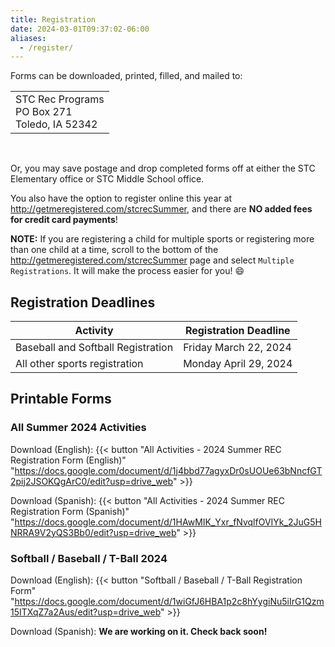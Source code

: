 ```yaml
---
title: Registration
date: 2024-03-01T09:37:02-06:00
aliases:
  - /register/
---
```


Forms can be downloaded, printed, filled, and mailed to:

<table>
  <tr><td> STC Rec Programs <br/> PO Box 271 <br/> Toledo, IA 52342 </td></tr>
</table><br/>

Or, you may save postage and drop completed forms off at either the STC Elementary office or STC Middle School office.  

<!-- Online registration is also available at [http://getmeregistered.com/stcrec](http://getmeregistered.com/stcrec). /-->
<!-- You have the option to register online at http://getmeregistered.com/stcrecsummer. -->

You also have the option to register online this year at http://getmeregistered.com/stcrecSummer, and there are **NO added fees for credit card payments**!  

**NOTE:** If you are registering a child for multiple sports or registering more than one child at a time, scroll to the bottom of the http://getmeregistered.com/stcrecSummer page and select `Multiple Registrations`.  It will make the process easier for you! :smile:

## Registration Deadlines

  | Activity | Registration Deadline |
  | --- | --- |
  | Baseball and Softball Registration | Friday March 22, 2024 |
  | All other sports registration | Monday April 29, 2024 | 
  <!--
  | Football and Soccer Registration | August 28, 2023 |
  | Basketball Registration | August 28, 2023 | 
  -->

## Printable Forms

### All Summer 2024 Activities

  Download (English): {{< button "All Activities - 2024 Summer REC Registration Form (English)" "https://docs.google.com/document/d/1j4bbd77agyxDr0sUOUe63bNncfGT2pij2JSOKQgArC0/edit?usp=drive_web" >}}  

  Download (Spanish): {{< button "All Activities - 2024 Summer REC Registration Form (Spanish)" "https://docs.google.com/document/d/1HAwMIK_Yxr_fNvqlfOVIYk_2JuG5HNRRA9V2yQS3Bb0/edit?usp=drive_web" >}}  

### Softball / Baseball / T-Ball 2024

  Download (English): {{< button "Softball / Baseball / T-Ball Registration Form" "https://docs.google.com/document/d/1wiGfJ6HBA1p2c8hYygiNu5iIrG1Qzm15ITXqZ7a2Aus/edit?usp=drive_web" >}}  

  Download (Spanish): **We are working on it.  Check back soon!**


  <!--
  Download (English-Only): {{< button "Flag Football & Soccer Schedules" "/pdf-forms/2023-Fall-Soccer-And-Football-Schedule-Sheet1.pdf" >}}

  Download (English and Spanish Versions): {{< button "Flag Football - 2023 Fall REC Registration Form" "/pdf-forms/2023-Flag-Football-Registration-Form.pdf" >}}

  Download (English and Spanish Versions): {{< button "Soccer - 2023 Fall REC Registration Form" "/pdf-forms/2023-Fall-Soccer-Registration-Form.pdf" >}}

  Download (English): {{< button "STC REC BASKETBALL 2023-24 - DETAILS" "/pdf-forms/2023-24_Basketball_Registration_Info_Sheet.docx" >}}

  Download (English): {{< button "STC REC BASKETBALL 2023-24 - Registration Form" "/pdf-forms/2023-24_Basketball_Registration_Form.docx" >}}

  Download (Spanish): {{< button "STC REC BÁSQUETBOL 2023-24 - DETALLES" "/pdf-forms/2023-24_Basketball_Registration_Info_Sheet_Spanish.docx" >}}

  Download (Spanish): {{< button "STC REC BÁSQUETBOL 2023-24 - Registration Form" "/pdf-forms/23-24_Basketball_Registration_Form_Spanish.docx" >}}


